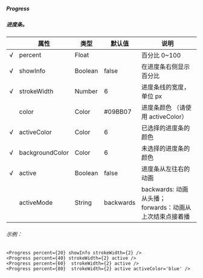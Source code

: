 ##### Progress
##### 进度条。

|     | 属性            | 类型    | 默认值    | 说明                                                    |
| --- | --------------- | ------- | --------- | ------------------------------------------------------- |
| √   | percent         | Float   |           | 百分比 0~100                                            |
| √   | showInfo       | Boolean | false     | 在进度条右侧显示百分比                                  |
| √   | strokeWidth    | Number  | 6         | 进度条线的宽度，单位 px                                 |
|     | color           | Color   | #09BB07   | 进度条颜色 （请使用 activeColor）                       |
| √   | activeColor     | Color   | 6         | 已选择的进度条的颜色                                    |
| √   | backgroundColor | Color   | 6         | 未选择的进度条的颜色                                    |
| √   | active          | Boolean | false     | 进度条从左往右的动画                                    |
|     | activeMode     | String  | backwards | backwards: 动画从头播；forwards：动画从上次结束点接着播 |

###### 示例：
```
<Progress percent={20} showInfo strokeWidth={2} />
<Progress percent={40} strokeWidth={2} active />
<Progress percent={60}  strokeWidth={2} active />
<Progress percent={80}  strokeWidth={2} active activeColor='blue' />
```